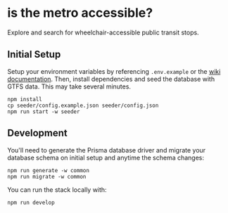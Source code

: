 # is the metro accessible?

Explore and search for wheelchair-accessible public transit stops.

## Initial Setup
Setup your environment variables by referencing `.env.example` or the [wiki documentation](https://github.com/ivyrze/transit-a11y/wiki/Setting-up-environment-variables). Then, install dependencies and seed the database with GTFS data. This may take several minutes.

```
npm install
cp seeder/config.example.json seeder/config.json
npm run start -w seeder
```

## Development

You'll need to generate the Prisma database driver and migrate your database schema on initial setup and anytime the schema changes:

```
npm run generate -w common
npm run migrate -w common
```

You can run the stack locally with:

```
npm run develop
```
